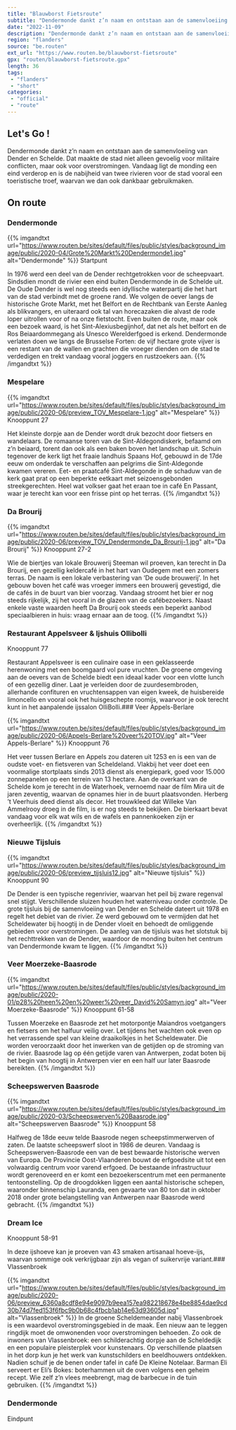 ```yaml
---
title: "Blauwborst Fietsroute"
subtitle: "Dendermonde dankt z’n naam en ontstaan aan de samenvloeiing van Dender en Schelde"
date: "2022-11-09"
description: "Dendermonde dankt z’n naam en ontstaan aan de samenvloeiing van Dender en Schelde"
region: "flanders"
source: "be.routen"
ext_url: "https://www.routen.be/blauwborst-fietsroute"
gpx: "routen/blauwborst-fietsroute.gpx"
length: 36
tags:
 - "flanders"
 - "short"
categories:
 - "official"
 - "route"
---
```


## Let's Go ! 

Dendermonde dankt z’n naam en ontstaan aan de samenvloeiing van Dender en Schelde. Dat maakte de stad niet alleen gevoelig voor militaire conflicten, maar ook voor overstromingen. Vandaag ligt de monding een eind verderop en is de nabijheid van twee rivieren voor de stad vooral een toeristische troef, waarvan we dan ook dankbaar gebruikmaken.

## On route

### Dendermonde

{{% imgandtxt url="https://www.routen.be/sites/default/files/public/styles/background_image/public/2020-04/Grote%20Markt%20Dendermonde1.jpg" alt="Dendermonde" %}}
Startpunt

In 1976 werd een deel van de Dender rechtgetrokken voor de scheepvaart. Sindsdien mondt de rivier een eind buiten Dendermonde in de Schelde uit. De Oude Dender is wel nog steeds een idyllische waterpartij die het hart van de stad verbindt met de groene rand. We volgen de oever langs de historische Grote Markt, met het Belfort en de Rechtbank van Eerste Aanleg als blikvangers, en uiteraard ook tal van horecazaken die alvast de rode loper uitrollen voor of na onze fietstocht. Even buiten de route, maar ook een bezoek waard, is het Sint-Alexiusbegijnhof, dat net als het belfort en de Ros Beiaardommegang als Unesco Werelderfgoed is erkend. Dendermonde verlaten doen we langs de Brusselse Forten: de vijf hectare grote vijver is een restant van de wallen en grachten die vroeger dienden om de stad te verdedigen en trekt vandaag vooral joggers en rustzoekers aan.
{{% /imgandtxt %}}

### Mespelare

{{% imgandtxt url="https://www.routen.be/sites/default/files/public/styles/background_image/public/2020-06/preview_TOV_Mespelare-1.jpg" alt="Mespelare" %}}
Knooppunt 27

Het kleinste dorpje aan de Dender wordt druk bezocht door fietsers en wandelaars. De romaanse toren van de Sint-Aldegondiskerk, befaamd om z’n beiaard, torent dan ook als een baken boven het landschap uit. Schuin tegenover de kerk ligt het fraaie landhuis Spaans Hof, gebouwd in de 17de eeuw om onderdak te verschaffen aan pelgrims die Sint-Aldegonde kwamen vereren. Eet- en praatcafé Sint-Aldegonde in de schaduw van de kerk gaat prat op een beperkte eetkaart met seizoensgebonden streekgerechten. Heel wat volkser gaat het eraan toe in café En Passant, waar je terecht kan voor een frisse pint op het terras.
{{% /imgandtxt %}}

### Da Brourij

{{% imgandtxt url="https://www.routen.be/sites/default/files/public/styles/background_image/public/2020-06/preview_TOV_Dendermonde_Da_Brourij-1.jpg" alt="Da Brourij" %}}
Knooppunt 27-2

Wie de biertjes van lokale Brouwerij Steeman wil proeven, kan terecht in Da Brourij, een gezellig keldercafé in het hart van Oudegem met een zomers terras. De naam is een lokale verbastering van ‘De oude brouwerij’. In het gebouw boven het café was vroeger immers een brouwerij gevestigd, die de cafés in de buurt van bier voorzag. Vandaag stroomt het bier er nog steeds rijkelijk, zij het vooral in de glazen van de cafébezoekers. Naast enkele vaste waarden heeft Da Brourij ook steeds een beperkt aanbod speciaalbieren in huis: vraag ernaar aan de toog.
{{% /imgandtxt %}}

### Restaurant Appelsveer & Ijshuis Ollibolli

Knooppunt 77

Restaurant Appelsveer is een culinaire oase in een geklasseerde herenwoning met een boomgaard vol pure vruchten. De groene omgeving aan de oevers van de Schelde biedt een ideaal kader voor een vlotte lunch of een gezellig diner. Laat je verleiden door de zuurdesembroden, allerhande confituren en vruchtensappen van eigen kweek, de huisbereide limoncello en vooral ook het huisgeschepte roomijs, waarvoor je ook terecht kunt in het aanpalende ijssalon OlliBolli.### Veer Appels-Berlare

{{% imgandtxt url="https://www.routen.be/sites/default/files/public/styles/background_image/public/2020-06/Appels-Berlare%20veer%20TOV.jpg" alt="Veer Appels-Berlare" %}}
Knooppunt 76

Het veer tussen Berlare en Appels zou dateren uit 1253 en is een van de oudste voet- en fietsveren van Scheldeland. Vlakbij het veer doet een voormalige stortplaats sinds 2013 dienst als energiepark, goed voor 15.000 zonnepanelen op een terrein van 13 hectare. Aan de overkant van de Schelde kom je terecht in de Waterhoek, vernoemd naar de film Mira uit de jaren zeventig, waarvan de opnames hier in de buurt plaatsvonden. Herberg ’t Veerhuis deed dienst als decor. Het trouwkleed dat Willeke Van Ammelrooy droeg in de film, is er nog steeds te bekijken. De bierkaart bevat vandaag voor elk wat wils en de wafels en pannenkoeken zijn er overheerlijk.
{{% /imgandtxt %}}

### Nieuwe Tijsluis

{{% imgandtxt url="https://www.routen.be/sites/default/files/public/styles/background_image/public/2020-06/preview_tijsluis12.jpg" alt="Nieuwe tijsluis" %}}
Knooppunt 90

De Dender is een typische regenrivier, waarvan het peil bij zware regenval snel stijgt. Verschillende sluizen houden het waterniveau onder controle. De grote tijsluis bij de samenvloeiing van Dender en Schelde dateert uit 1978 en regelt het debiet van de rivier. Ze werd gebouwd om te vermijden dat het Scheldewater bij hoogtij in de Dender vloeit en behoedt de omliggende gebieden voor overstromingen. De aanleg van de tijsluis was het slotstuk bij het rechttrekken van de Dender, waardoor de monding buiten het centrum van Dendermonde kwam te liggen.
{{% /imgandtxt %}}

### Veer Moerzeke-Baasrode

{{% imgandtxt url="https://www.routen.be/sites/default/files/public/styles/background_image/public/2020-01/p28%20heen%20en%20weer%20veer_David%20Samyn.jpg" alt="Veer Moerzeke-Baasrode" %}}
Knooppunt 61-58

Tussen Moerzeke en Baasrode zet het motorpontje Maiandros voetgangers en fietsers om het halfuur veilig over. Let tijdens het wachten ook even op het verrassende spel van kleine draaikolkjes in het Scheldewater. Die worden veroorzaakt door het inwerken van de getijden op de stroming van de rivier. Baasrode lag op één getijde varen van Antwerpen, zodat boten bij het begin van hoogtij in Antwerpen vier en een half uur later Baasrode bereikten.
{{% /imgandtxt %}}

### Scheepswerven Baasrode

{{% imgandtxt url="https://www.routen.be/sites/default/files/public/styles/background_image/public/2020-03/Scheepswerven%20Baasrode.jpg" alt="Scheepswerven Baasrode" %}}
Knooppunt 58

Halfweg de 18de eeuw telde Baasrode negen scheepstimmerwerven of zaten. De laatste scheepswerf sloot in 1986 de deuren. Vandaag is Scheepswerven-Baasrode een van de best bewaarde historische werven van Europa. De Provincie Oost-Vlaanderen bouwt de erfgoedsite uit tot een volwaardig centrum voor varend erfgoed. De bestaande infrastructuur wordt gerenoveerd en er komt een bezoekerscentrum met een permanente tentoonstelling. Op de droogdokken liggen een aantal historische schepen, waaronder binnenschip Lauranda, een gevaarte van 80 ton dat in oktober 2018 onder grote belangstelling van Antwerpen naar Baasrode werd gebracht.
{{% /imgandtxt %}}

### Dream Ice 

Knooppunt 58-91

In deze ijshoeve kan je proeven van 43 smaken artisanaal hoeve-ijs, waarvan sommige ook verkrijgbaar zijn als vegan of suikervrije variant.### Vlassenbroek

{{% imgandtxt url="https://www.routen.be/sites/default/files/public/styles/background_image/public/2020-06/preview_6360a8cdf8e94e9097b9eea157ea982218678e4be8854dae9cd30b74d7fed153f6fbc9b0b68c4fbcb1ab14e63d93605d.jpg" alt="Vlassenbroek" %}}
In de groene Scheldemeander nabij Vlassenbroek is een waardevol overstromingsgebied in de maak. Een nieuw aan te leggen ringdijk moet de omwonenden voor overstromingen behoeden. Zo ook de inwoners van Vlassenbroek: een schilderachtig dorpje aan de Scheldedijk en een populaire pleisterplek voor kunstenaars. Op verschillende plaatsen in het dorp kun je het werk van kunstschilders en beeldhouwers ontdekken. Nadien schuif je de benen onder tafel in café De Kleine Notelaar. Barman Eli serveert er Eli’s Bokes: boterhammen uit de oven volgens een geheim recept. Wie zelf z’n vlees meebrengt, mag de barbecue in de tuin gebruiken.
{{% /imgandtxt %}}

### Dendermonde

Eindpunt


